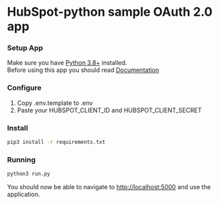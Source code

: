# HubSpot-python sample OAuth 2.0 app

### Setup App

Make sure you have [Python 3.8+](https://www.python.org/downloads/) installed.\
Before using this app you should read [Documentation](https://developers.hubspot.com/docs/api/working-with-oauth)

### Configure

1. Copy .env.template to .env
2. Paste your HUBSPOT_CLIENT_ID and HUBSPOT_CLIENT_SECRET

### Install

```bash
pip3 install -r requirements.txt
```

### Running

```bash
python3 run.py
```

You should now be able to navigate to [http://localhost:5000](http://localhost:5000) and use the application.
